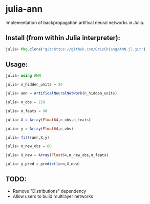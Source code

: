 julia-ann
=========

Implementation of backpropagation artifical neural networks in Julia.

Install (from within Julia interpreter):
-----------
```julia
julia> Pkg.clone("git:https://github.com/EricChiang/ANN.jl.git")
```

Usage:
----------
```julia
julia> using ANN

julia> n_hidden_units = 20

julia> ann = ArtificalNeuralNetwork(n_hidden_units)

julia> n_obs = 150

julia> n_feats = 80

julia> X = Array(Float64,n_obs,n_feats)

julia> y = Array(Float64,n_obs)

julia> fit!(ann,X,y)

julia> n_new_obs = 60

julia> X_new = Array(Float64,n_new_obs,n_feats)

julia> y_pred = predict(ann,X_new)
```


TODO:
-----

* Remove "Distributions" dependency
* Allow users to build multilayer networks
